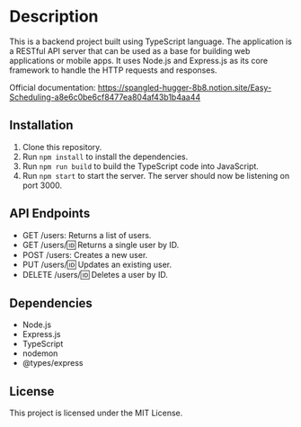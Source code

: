 # Description
This is a backend project built using TypeScript language. The application is a RESTful API server that can be used as a base for building web applications or mobile apps. It uses Node.js and Express.js as its core framework to handle the HTTP requests and responses.

Official documentation: https://spangled-hugger-8b8.notion.site/Easy-Scheduling-a8e6c0be6cf8477ea804af43b1b4aa44

## Installation
1. Clone this repository.
2. Run `npm install` to install the dependencies.
3. Run `npm run build` to build the TypeScript code into JavaScript.
4. Run `npm start` to start the server. The server should now be listening on port 3000.

## API Endpoints
- GET /users: Returns a list of users.
- GET /users/:id: Returns a single user by ID.
- POST /users: Creates a new user.
- PUT /users/:id: Updates an existing user.
- DELETE /users/:id: Deletes a user by ID.

## Dependencies
- Node.js
- Express.js
- TypeScript
- nodemon
- @types/express

## License
This project is licensed under the MIT License.
